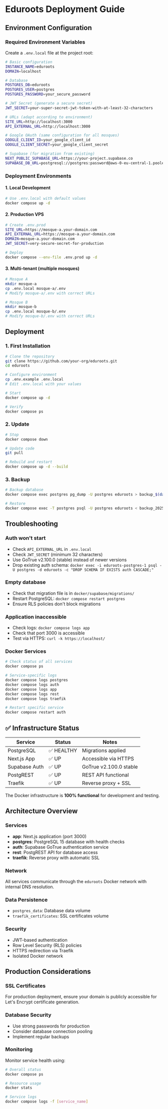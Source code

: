 # Eduroots Deployment Guide

## Environment Configuration

### Required Environment Variables

Create a `.env.local` file at the project root:

```bash
# Basic configuration
INSTANCE_NAME=eduroots
DOMAIN=localhost

# Database
POSTGRES_DB=eduroots
POSTGRES_USER=postgres
POSTGRES_PASSWORD=your_secure_password

# JWT Secret (generate a secure secret)
JWT_SECRET=your-super-secret-jwt-token-with-at-least-32-characters

# URLs (adapt according to environment)
SITE_URL=http://localhost:3000
API_EXTERNAL_URL=http://localhost:3000

# Google OAuth (same configuration for all mosques)
GOOGLE_CLIENT_ID=your_google_client_id
GOOGLE_CLIENT_SECRET=your_google_client_secret

# Supabase (for migration from existing)
NEXT_PUBLIC_SUPABASE_URL=https://your-project.supabase.co
SUPABASE_DB_URL=postgresql://postgres:password@aws-0-eu-central-1.pooler.supabase.com:6543/postgres
```

### Deployment Environments

#### 1. Local Development
```bash
# Use .env.local with default values
docker compose up -d
```

#### 2. Production VPS
```bash
# Create .env.prod
SITE_URL=https://mosque-a.your-domain.com
API_EXTERNAL_URL=https://mosque-a.your-domain.com
DOMAIN=mosque-a.your-domain.com
JWT_SECRET=very-secure-secret-for-production

# Deploy
docker compose --env-file .env.prod up -d
```

#### 3. Multi-tenant (multiple mosques)
```bash
# Mosque A
mkdir mosque-a
cp .env.local mosque-a/.env
# Modify mosque-a/.env with correct URLs

# Mosque B
mkdir mosque-b
cp .env.local mosque-b/.env
# Modify mosque-b/.env with correct URLs
```

## Deployment

### 1. First Installation
```bash
# Clone the repository
git clone https://github.com/your-org/eduroots.git
cd eduroots

# Configure environment
cp .env.example .env.local
# Edit .env.local with your values

# Start
docker compose up -d

# Verify
docker compose ps
```

### 2. Update
```bash
# Stop
docker compose down

# Update code
git pull

# Rebuild and restart
docker compose up -d --build
```

### 3. Backup
```bash
# Backup database
docker compose exec postgres pg_dump -U postgres eduroots > backup_$(date +%Y%m%d).sql

# Restore
docker compose exec -T postgres psql -U postgres eduroots < backup_20250703.sql
```

## Troubleshooting

### Auth won't start
- Check `API_EXTERNAL_URL` in `.env.local`
- Check `JWT_SECRET` (minimum 32 characters)
- Use GoTrue v2.100.0 (stable) instead of newer versions
- Drop existing auth schema: `docker exec -i eduroots-postgres-1 psql -U postgres -d eduroots -c "DROP SCHEMA IF EXISTS auth CASCADE;"`

### Empty database
- Check that migration file is in `docker/supabase/migrations/`
- Restart PostgreSQL: `docker compose restart postgres`
- Ensure RLS policies don't block migrations

### Application inaccessible
- Check logs: `docker compose logs app`
- Check that port 3000 is accessible
- Test via HTTPS: `curl -k https://localhost/`

### Docker Services
```bash
# Check status of all services
docker compose ps

# Service-specific logs
docker compose logs postgres
docker compose logs auth
docker compose logs app
docker compose logs rest
docker compose logs traefik

# Restart specific service
docker compose restart auth
```

## ✅ Infrastructure Status

| Service | Status | Notes |
|---------|--------|-------|
| PostgreSQL | ✅ HEALTHY | Migrations applied |
| Next.js App | ✅ UP | Accessible via HTTPS |
| Supabase Auth | ✅ UP | GoTrue v2.100.0 stable |
| PostgREST | ✅ UP | REST API functional |
| Traefik | ✅ UP | Reverse proxy + SSL |

The Docker infrastructure is **100% functional** for development and testing.

## Architecture Overview

### Services
- **app**: Next.js application (port 3000)
- **postgres**: PostgreSQL 15 database with health checks
- **auth**: Supabase GoTrue authentication service
- **rest**: PostgREST API for database access
- **traefik**: Reverse proxy with automatic SSL

### Network
All services communicate through the `eduroots` Docker network with internal DNS resolution.

### Data Persistence
- `postgres_data`: Database data volume
- `traefik_certificates`: SSL certificates volume

### Security
- JWT-based authentication
- Row Level Security (RLS) policies
- HTTPS redirection via Traefik
- Isolated Docker network

## Production Considerations

### SSL Certificates
For production deployment, ensure your domain is publicly accessible for Let's Encrypt certificate generation.

### Database Security
- Use strong passwords for production
- Consider database connection pooling
- Implement regular backups

### Monitoring
Monitor service health using:
```bash
# Overall status
docker compose ps

# Resource usage
docker stats

# Service logs
docker compose logs -f [service_name]
```
